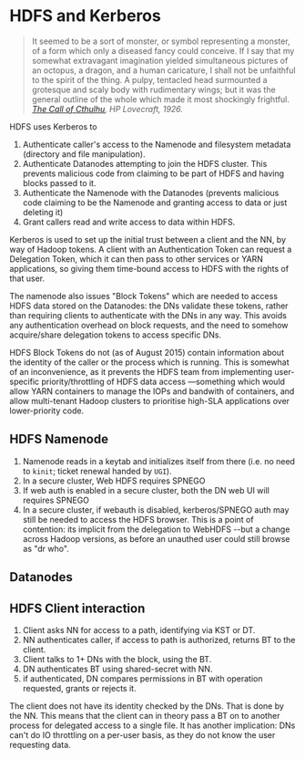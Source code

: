 # HDFS and Kerberos

> It seemed to be a sort of monster, or symbol representing a monster, of a form which only a diseased fancy could conceive. If I say that my somewhat extravagant imagination yielded simultaneous pictures of an octopus, a dragon, and a human caricature, I shall not be unfaithful to the spirit of the thing. A pulpy, tentacled head surmounted a grotesque and scaly body with rudimentary wings; but it was the general outline of the whole which made it most shockingly frightful.
> *[The Call of Cthulhu](https://en.wikisource.org/wiki/The_Call_of_Cthulhu), HP Lovecraft, 1926.*

HDFS uses Kerberos to 

1. Authenticate caller's access to the Namenode and filesystem metadata (directory and file manipulation).
1. Authenticate Datanodes attempting to join the HDFS cluster. This prevents malicious code
 from claiming to be part of HDFS and having blocks passed to it.
1. Authenticate the Namenode with the Datanodes (prevents malicious code claiming to be
the Namenode and granting access to data or just deleting it)
1. Grant callers read and write access to data within HDFS.

Kerberos is used to set up the initial trust between a client and the NN, by way of
Hadoop tokens. A client with an Authentication Token can request a Delegation Token,
which it can then pass to other services or YARN applications, so giving them time-bound
access to HDFS with the rights of that user.

The namenode also issues "Block Tokens" which are needed to access HDFS data stored on the
Datanodes: the DNs validate these tokens, rather than requiring clients to authenticate
with the DNs in any way. This avoids any authentication overhead on block requests,
and the need to somehow acquire/share delegation tokens to access specific DNs.

HDFS Block Tokens do not (as of August 2015) contain information about the identity of the caller or
the process which is running. This is somewhat of an inconvenience, as it prevents
the HDFS team from implementing user-specific priority/throttling of HDFS data access
—something which would allow YARN containers to manage the IOPs and bandwith of containers,
and allow multi-tenant Hadoop clusters to prioritise high-SLA applications over lower-priority
code.

## HDFS Namenode

1. Namenode reads in a keytab and initializes itself from there (i.e. no need to `kinit`; ticket
renewal handed by `UGI`).
1. In a secure cluster, Web HDFS requires SPNEGO
1. If web auth is enabled in a secure cluster, both the DN web UI will requires SPNEGO
1. In a secure cluster, if webauth is disabled, kerberos/SPNEGO auth may still be needed
to access the HDFS browser. This is a point of contention: its implicit from the delegation
 to WebHDFS --but a change across Hadoop versions, as before an unauthed user could still browse
 as "dr who". 


## Datanodes

## HDFS Client interaction

1. Client asks NN for access to a path, identifying via KST or DT.
1. NN authenticates caller, if access to path is authorized, returns BT to the client.
1. Client talks to 1+ DNs with the block, using the BT.
1. DN authenticates BT using shared-secret with NN.
1. if authenticated, DN compares permissions in BT with operation requested, grants or rejects it.

The client does not have its identity checked by the DNs. That is done by the NN. This means
that the client can in theory pass a BT on to another process for delegated access to a single
file. It has another implication: DNs can't do IO throttling on a per-user basis, as they do
not know the user requesting data.

